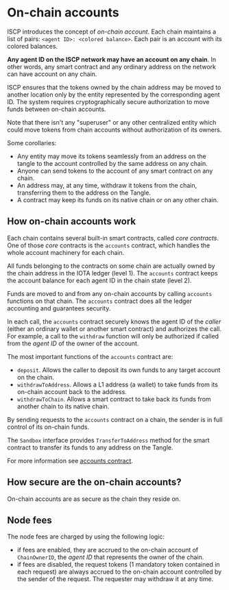 # On-chain accounts

ISCP introduces the concept of _on-chain account_. Each chain maintains a list
of pairs: `<agent ID>: <colored balance>`.  Each pair is an account with its
colored balances.

**Any agent ID on the ISCP network may have an account on any chain**.  In
other words, any smart contract and any ordinary address on the network can
have account on any chain.

ISCP ensures that the tokens owned by the chain address may be moved to another
location only by the entity represented by the corresponding agent ID.  The
system requires cryptographically secure authorization to move funds between
on-chain accounts. 

Note that there isn't any "superuser" or any other centralized entity which could move 
tokens from chain accounts without authorization of its owners.

Some corollaries:

- Any entity may move its tokens seamlessly from an address on the tangle to the account
  controlled by the same address on any chain.
- Anyone can send tokens to the account of any smart contract on any chain.
- An address may, at any time, withdraw it tokens from the chain, transferring
  them to the address on the Tangle.
- A contract may keep its funds on its native chain or on any other chain.

## How on-chain accounts work

Each chain contains several built-in smart contracts, called _core contracts_.
One of those _core_ contracts is the `accounts` contract, which handles the whole
account machinery for each chain.

All funds belonging to the contracts on some chain are actually owned by the
chain address in the IOTA ledger (level 1).  The `accounts` contract keeps the
account balance for each agent ID in the chain state (level 2).

Funds are moved to and from any on-chain accounts by calling `accounts`
functions on that chain.  The `accounts` contract does all the ledger
accounting and guarantees security.

In each call, the `accounts` contract securely knows the agent ID of the
_caller_ (either an ordinary wallet or another smart contract) and authorizes
the call.  For example, a call to the `withdraw` function will only be
authorized if called from the _agent ID_ of the owner of the account.

The most important functions of the `accounts` contract are:

- `deposit`. Allows the caller to deposit its own funds to any target account on the chain.
- `withdrawToAddress`. Allows a L1 address (a wallet) to take funds from its on-chain account back to the address. 
- `withdrawToChain`. Allows a smart contract to take back its funds from another chain to its native chain. 

By sending requests to the `accounts` contract on a chain, the sender is in
full control of its on-chain funds. 

The `Sandbox` interface provides `TransferToAddress` method for the smart contract 
to transfer its funds to any address on the Tangle.

For more information see [accounts contract](../tutorial/accounts.md).

## How secure are the on-chain accounts?

On-chain accounts are as secure as the chain they reside on.

## Node fees

The node fees are charged by using the following logic:

- if fees are enabled, they are accrued to the on-chain account of
  `ChainOwnerID`, the _agent ID_ that represents the owner of the chain.
- if fees are disabled, the request tokens (1 mandatory token contained in each request)
  are always accrued to the on-chain account controlled by the sender of the request.
  The requester may withdraw it at any time. 
